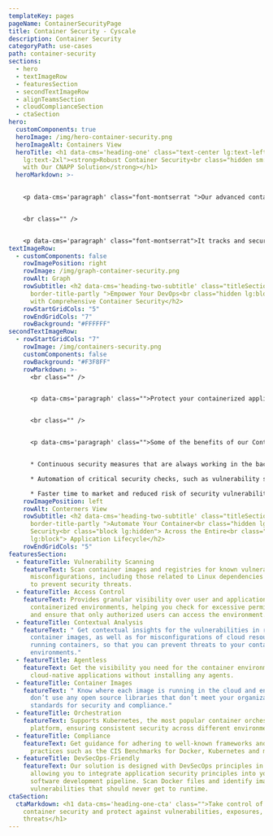 ```yaml
---
templateKey: pages
pageName: ContainerSecurityPage
title: Container Security - Cyscale
description: Container Security
categoryPath: use-cases
path: container-security
sections:
  - hero
  - textImageRow
  - featuresSection
  - secondTextImageRow
  - alignTeamsSection
  - cloudComplianceSection
  - ctaSection
hero:
  customComponents: true
  heroImage: /img/hero-container-security.png
  heroImageAlt: Containers View
  heroTitle: <h1 data-cms='heading-one' class="text-center lg:text-left
    lg:text-2xl"><strong>Robust Container Security<br class="hidden sm:block">
    with Our CNAPP Solution</strong></h1>
  heroMarkdown: >-
    

    <p data-cms='paragraph' class="font-montserrat ">Our advanced container security solution protects cloud-native applications from development to production. </p>


    <br class="" />


    <p data-cms='paragraph' class="font-montserrat">It tracks and secures containers throughout the lifecycle while providing advanced inventory capabilities to ensure the security of all container assets.</p>
textImageRow:
  - customComponents: false
    rowImagePosition: right
    rowImage: /img/graph-container-security.png
    rowAlt: Graph
    rowSubtitle: <h2 data-cms='heading-two-subtitle' class="titleSection
      border-title-partly ">Empower Your DevOps<br class="hidden lg:block"> Team
      with Comprehensive Container Security</h2>
    rowStartGridCols: "5"
    rowEndGridCols: "7"
    rowBackground: "#FFFFFF"
secondTextImageRow:
  - rowStartGridCols: "7"
    rowImage: /img/containers-security.png
    customComponents: false
    rowBackground: "#F3F8FF"
    rowMarkdown: >-
      <br class="" />


      <p data-cms='paragraph' class="">Protect your containerized applications from cyber threats and maintain compliance effortlessly with our Container Security solution. Our powerful automation tools streamline the process from build to deploy, ensuring consistent and efficient security measures throughout the entire application lifecycle. This means you can spend less time on manual security checks and more time on developing innovative features for your customers.</p>


      <br class="" />


      <p data-cms='paragraph' class="">Some of the benefits of our Container Security solution include:</p>


      * Continuous security measures that are always working in the background, keeping your containerized applications secure

      * Automation of critical security checks, such as vulnerability scanning and misconfiguration detection, to find and remediate issues before they become a problem.

      * Faster time to market and reduced risk of security vulnerabilities, thanks to improved efficiency and reduced manual errors.
    rowImagePosition: left
    rowAlt: Conterners View
    rowSubtitle: <h2 data-cms='heading-two-subtitle' class="titleSection
      border-title-partly ">Automate Your Container<br class="hidden lg:block">
      Security<br class="block lg:hidden"> Across the Entire<br class="hidden
      lg:block"> Application Lifecycle</h2>
    rowEndGridCols: "5"
featuresSection:
  - featureTitle: Vulnerability Scanning
    featureText: Scan container images and registries for known vulnerabilities and
      misconfigurations, including those related to Linux dependencies and CVEs,
      to prevent security threats.
  - featureTitle: Access Control
    featureText: Provides granular visibility over user and application access to
      containerized environments, helping you check for excessive permissions
      and ensure that only authorized users can access the environment.
  - featureTitle: Contextual Analysis
    featureText: " Get contextual insights for the vulnerabilities in running
      container images, as well as for misconfigurations of cloud resources
      running containers, so that you can prevent threats to your container
      environments."
  - featureTitle: Agentless
    featureText: Get the visibility you need for the container environments in your
      cloud-native applications without installing any agents.
  - featureTitle: Container Images
    featureText: " Know where each image is running in the cloud and ensure that you
      don’t use any open source libraries that don’t meet your organization's
      standards for security and compliance."
  - featureTitle: Orchestration
    featureText: Supports Kubernetes, the most popular container orchestration
      platform, ensuring consistent security across different environments.
  - featureTitle: Compliance
    featureText: Get guidance for adhering to well-known frameworks and best
      practices such as the CIS Benchmarks for Docker, Kubernetes and more.
  - featureTitle: DevSecOps-Friendly
    featureText: Our solution is designed with DevSecOps principles in mind,
      allowing you to integrate application security principles into your
      software development pipeline. Scan Docker files and identify images with
      vulnerabilities that should never get to runtime.
ctaSection:
  ctaMarkdown: <h1 data-cms='heading-one-cta' class="">Take control of your
    container security and protect against vulnerabilities, exposures, and
    threats</h1>
---
```


